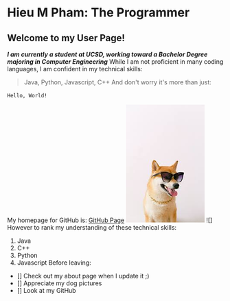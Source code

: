 # Hieu M Pham: The Programmer
## Welcome to my User Page!
***I am currently a student at UCSD, working toward a Bachelor Degree majoring in Computer Engineering***
While I am not proficient in many coding languages, I am confident in my technical skills:
> Java, Python, Javascript, C++
And don't worry it's more than just:
```
Hello, World!
```
My homepage for GitHub is: [GitHub Page](https://github.com/hugompham)
![dog image](shiba%20inu.jpg)
![]
However to rank my understanding of these technical skills:
1. Java
2. C++
3. Python
4. Javascript
Before leaving:
- [] Check out my about page when I update it ;)
- [] Appreciate my dog pictures
- [] Look at my GitHub